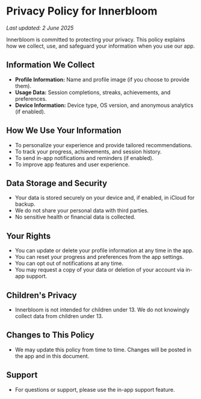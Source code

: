 # Privacy Policy for Innerbloom

_Last updated: 2 June 2025_

Innerbloom is committed to protecting your privacy. This policy explains how we collect, use, and safeguard your information when you use our app.

## Information We Collect
- **Profile Information:** Name and profile image (if you choose to provide them).
- **Usage Data:** Session completions, streaks, achievements, and preferences.
- **Device Information:** Device type, OS version, and anonymous analytics (if enabled).

## How We Use Your Information
- To personalize your experience and provide tailored recommendations.
- To track your progress, achievements, and session history.
- To send in-app notifications and reminders (if enabled).
- To improve app features and user experience.

## Data Storage and Security
- Your data is stored securely on your device and, if enabled, in iCloud for backup.
- We do not share your personal data with third parties.
- No sensitive health or financial data is collected.

## Your Rights
- You can update or delete your profile information at any time in the app.
- You can reset your progress and preferences from the app settings.
- You can opt out of notifications at any time.
- You may request a copy of your data or deletion of your account via in-app support.

## Children's Privacy
- Innerbloom is not intended for children under 13. We do not knowingly collect data from children under 13.

## Changes to This Policy
- We may update this policy from time to time. Changes will be posted in the app and in this document.

## Support
- For questions or support, please use the in-app support feature. 